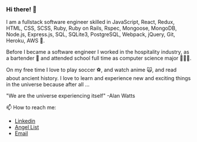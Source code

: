 ### Hi there! 👋
I am a fullstack software engineer skilled in JavaScript, React, Redux, HTML, CSS, SCSS, Ruby, Ruby on Rails, Rspec, Mongoose, MongoDB, Node.js, Express.js, SQL, SQLite3, PostgreSQL, Webpack, jQuery, Git, Heroku, AWS 🥸.

Before I became a software engineer I worked in the hospitality industry, as a bartender 🍻 and attended school full time as computer science major 🧑🏾‍💻.

On my free time I love to play soccer ⚽️, and watch anime 🙀, and read about ancient history. I love to learn and experience new and exciting things in the universe because after all ...

"We are the universe experiencing itself" -Alan Watts

📫 How to reach me:
* [Linkedin](https://www.linkedin.com/in/azim-siddiki-3b505b207/)
* [Angel List](https://angel.co/u/azim-siddiki)
* [Email](azimsiddiki@gmail.com)
<!--
**asiddiki98/asiddiki98** is a ✨ _special_ ✨ repository because its `README.md` (this file) appears on your GitHub profile.

Here are some ideas to get you started:

- 🔭 I’m currently working on ...
- 🌱 I’m currently learning ...
- 👯 I’m looking to collaborate on ...
- 🤔 I’m looking for help with ...
- 💬 Ask me about ...
- 📫 How to reach me: ...
- 😄 Pronouns: ...
- ⚡ Fun fact: ...
-->
